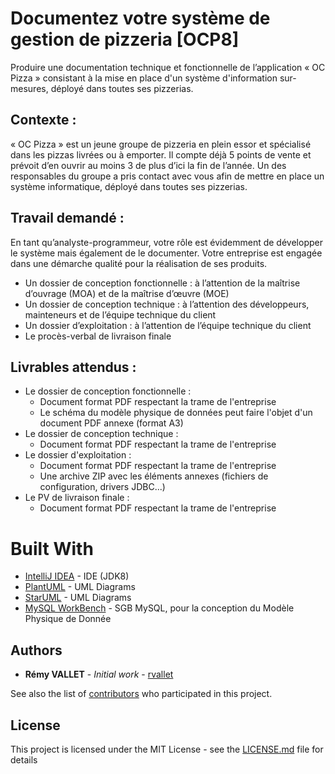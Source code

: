 # Documentez votre système de gestion de pizzeria [OCP8]

Produire une documentation technique et fonctionnelle de l’application « OC Pizza » consistant à
la mise en place d'un système d'information sur-mesures, déployé dans toutes ses pizzerias.

## Contexte :

« OC Pizza » est un jeune groupe de pizzeria en plein essor et spécialisé dans les pizzas livrées ou à emporter. 
Il compte déjà 5 points de vente et prévoit d’en ouvrir au moins 3 de plus d’ici la fin de l’année. 
Un des responsables du groupe a pris contact avec vous afin de mettre en place un système informatique, 
déployé dans toutes ses pizzerias.

## Travail demandé :

En tant qu’analyste-programmeur, votre rôle est évidemment de développer le système mais également de le documenter. 
Votre entreprise est engagée dans une démarche qualité pour la réalisation de ses produits.
 
* Un dossier de conception fonctionnelle : à l’attention de la maîtrise d’ouvrage (MOA) et de la maîtrise d’œuvre (MOE)
* Un dossier de conception technique : à l’attention des développeurs, mainteneurs et de l’équipe technique du client 
* Un dossier d’exploitation : à l’attention de l’équipe technique du client
* Le procès-verbal de livraison finale

## Livrables attendus :

* Le dossier de conception fonctionnelle :
    * Document format PDF respectant la trame de l'entreprise
    * Le schéma du modèle physique de données peut faire l'objet d'un document PDF annexe (format A3)
* Le dossier de conception technique :
    * Document format PDF respectant la trame de l'entreprise
* Le dossier d'exploitation :
    * Document format PDF respectant la trame de l'entreprise
    * Une archive ZIP avec les éléments annexes (fichiers de configuration, drivers JDBC...)
* Le PV de livraison finale :
    * Document format PDF respectant la trame de l'entreprise

# Built With

* [IntelliJ IDEA](https://www.jetbrains.com/idea/) - IDE (JDK8)
* [PlantUML](http://plantuml.com/en/) - UML Diagrams
* [StarUML](http://staruml.io/) - UML Diagrams
* [MySQL WorkBench](https://www.mysql.com/) - SGB MySQL, pour la conception du Modèle Physique de Donnée

## Authors

* **Rémy VALLET** - *Initial work* - [rvallet](https://github.com/rvallet)

See also the list of [contributors](https://github.com/rvallet/ocp8-documentation-pizzeria/contributors) who participated in this project.

## License
This project is licensed under the MIT License - see the [LICENSE.md](https://github.com/rvallet/ocp8-documentation-pizzeria/blob/master/LICENSE) file for details